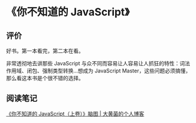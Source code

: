 # 《你不知道的 JavaScript》

## 评价

好书。第一本看完，第二本在看。

非常透彻地去讲那些 JavaScript 与众不同而容易让人容易让人抓狂的特性：词法作用域、闭包、强制类型转换...想成为 JavaScript Master，这些问题必须搞懂，那么看这本书是个很不错的选择。

## 阅读笔记

[《你不知道的 JavaScript（上卷）》脑图 | 大黄菌的个人博客](http://kyonhuang.top/You-Dont-Know-JS-notes-1/)